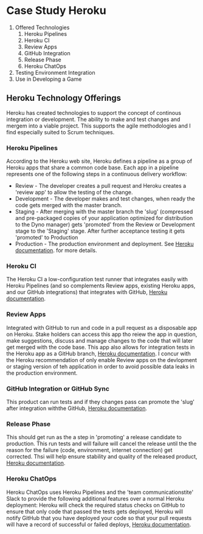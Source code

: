 # Case Study Heroku
1.  Offered Technologies
    1.  Heroku Pipelines
    2.  Heroku CI
    3.  Review Apps
    4.  GitHub Integration
    5.  Release Phase
    6.  Heroku ChatOps
2.  Testing Environment Integration
3.  Use in Developing a Game
## Heroku Technology Offerings
Heroku has created technologies to support the concept of continous integration or development.  The ability to make and test changes and mergem into a viable project.  This supports the agile methodologies and I find especially suited to Scrum techniques.
### Heroku Pipelines
According to the Heroku web site, Heroku defines a pipeline as a group of Heroku apps that share a common code base.  Each app in a pipeline represents one of the following steps in a continuous delivery workflow:
* Review - The developer creates a pull request and Heroku creates a 'review app' to allow the testing of the change.
* Development - The developer makes and test changes, when ready the code gets merged with the master branch.
* Staging - After merging with the master branch the 'slug' (compressed and pre-packaged copies of your application optimized for distribution to the Dyno manager) gets 'promoted' from the Review or Development stage to the 'Staging' stage.  After further acceptance testing it gets 'promoted' to Production
* Production - The production environment and deployment.  See [Heroku documentation](https://devcenter.heroku.com/articles/pipelines). for more details.
### Heroku CI
The Heroku CI a low-configuration test runner that integrates easily with Heroku Pipelines (and so complements Review apps, existing Heroku apps, and our GitHub integrations) that integrates with GitHub, [Heroku documentation](https://devcenter.heroku.com/articles/heroku-ci).
### Review Apps
Integrated with GitHub to run and code in a pull request as a disposable app on Heroku.  Stake holders can access this app tho reiew the app in question, make suggestions, discuss and manage changes to the code that will later get merged with the code base.  This app also allows for integration tests in the Heroku app as a GitHub branch,  [Heroku documentation](https://devcenter.heroku.com/articles/github-integration-review-apps).  I concur with the Heroku recommendation of only enable Review apps on the devlopment or staging version of teh application in order to avoid possible data leaks in the production environment.
### GitHub Integration or GitHub Sync
This product can run tests and if they changes pass can promote the 'slug' after integration withthe GitHub, [Heroku documentation](https://devcenter.heroku.com/articles/github-integration).
### Release Phase
This should get run as the a step in 'promoting' a release candidate to production.  This run tests and will failure will cancel the release until the the reason for the failure (code, environment, internet connection) get corrected.  Thsi will help ensure stability and quality of the released product, [Heroku documentation](https://devcenter.heroku.com/articles/release-phase).
### Heroku ChatOps
Heroku ChatOps uses Heroku Pipelines and the 'team communicationstite' Slack to provide the following additional features over a normal Heroku deployment: Heroku will check the required status checks on GitHub to ensure that only code that passed the tests gets deployed, Heroku will notify GitHub that you have deployed your code so that your pull requests will have a record of successful or failed deploys, [Heroku documentation](https://devcenter.heroku.com/articles/chatops).
